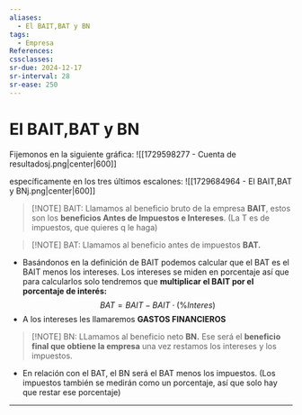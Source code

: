 ```yaml
---
aliases:
  - El BAIT,BAT y BN
tags:
  - Empresa
References: 
cssclasses: 
sr-due: 2024-12-17
sr-interval: 28
sr-ease: 250
---
```

# El BAIT,BAT y BN
Fijemonos en la siguiente gráfica:
![[1729598277 - Cuenta de resultadosj.png|center|600]]

específicamente en los tres últimos escalones:
![[1729684964 - El BAIT,BAT y BNj.png|center|600]]


> [!NOTE] BAIT:
> Llamamos al beneficio bruto de la empresa **BAIT**, estos son los **beneficios Antes de Impuestos e Intereses**. (La T es de impuestos, que quieres q le haga)
> 


> [!NOTE] BAT: 
> Llamamos al beneficio antes de impuestos **BAT.** 
> 
+ Basándonos en la definición de BAIT podemos calcular que el BAT es el BAIT menos los intereses. 
  Los intereses se miden en porcentaje así que para calcularlos solo tendremos que **multiplicar el BAIT por el porcentaje de interés:**
  $$BAT = BAIT - BAIT\cdot(\%Interes)$$
+ A los intereses les llamaremos **GASTOS FINANCIEROS**

> [!NOTE] BN: 
> LLamamos al beneficio neto **BN.** Ese será el **beneficio final que obtiene la empresa** una vez restamos los intereses y los impuestos. 
+ En relación con el BAT, el BN será el BAT menos los impuestos. (Los impuestos también se medirán como un porcentaje, así que solo hay que restar ese porcentaje) 



***